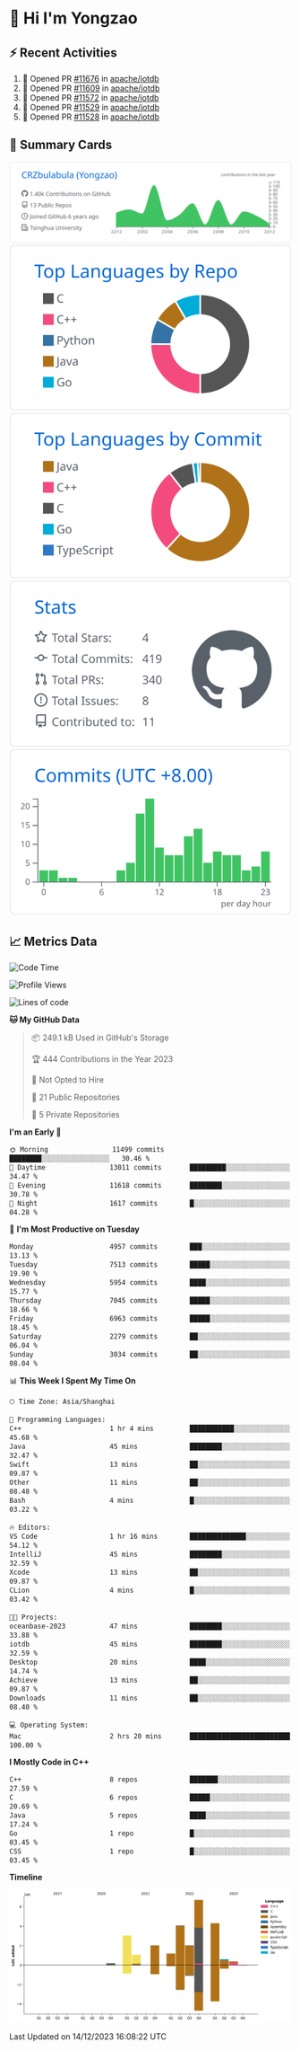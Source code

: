 # 👋 Hi I'm Yongzao

## ⚡ Recent Activities
<!--START_SECTION:activity-->
1. 💪 Opened PR [#11676](https://github.com/apache/iotdb/pull/11676) in [apache/iotdb](https://github.com/apache/iotdb)
2. 💪 Opened PR [#11609](https://github.com/apache/iotdb/pull/11609) in [apache/iotdb](https://github.com/apache/iotdb)
3. 💪 Opened PR [#11572](https://github.com/apache/iotdb/pull/11572) in [apache/iotdb](https://github.com/apache/iotdb)
4. 💪 Opened PR [#11529](https://github.com/apache/iotdb/pull/11529) in [apache/iotdb](https://github.com/apache/iotdb)
5. 💪 Opened PR [#11528](https://github.com/apache/iotdb/pull/11528) in [apache/iotdb](https://github.com/apache/iotdb)
<!--END_SECTION:activity-->

## 🎑 Summary Cards

[![](https://raw.githubusercontent.com/CRZbulabula/CRZbulabula/main/profile-summary-card-output/github/0-profile-details.svg)](https://github.com/vn7n24fzkq/github-profile-summary-cards)
[![](https://raw.githubusercontent.com/CRZbulabula/CRZbulabula/main/profile-summary-card-output/github/1-repos-per-language.svg)](https://github.com/vn7n24fzkq/github-profile-summary-cards) [![](https://raw.githubusercontent.com/CRZbulabula/CRZbulabula/main/profile-summary-card-output/github/2-most-commit-language.svg)](https://github.com/vn7n24fzkq/github-profile-summary-cards)
[![](https://raw.githubusercontent.com/CRZbulabula/CRZbulabula/main/profile-summary-card-output/github/3-stats.svg)](https://github.com/vn7n24fzkq/github-profile-summary-cards) [![](https://raw.githubusercontent.com/CRZbulabula/CRZbulabula/main/profile-summary-card-output/github/4-productive-time.svg)](https://github.com/vn7n24fzkq/github-profile-summary-cards)

## 📈 Metrics Data

<!--START_SECTION:waka-->
![Code Time](http://img.shields.io/badge/Code%20Time-517%20hrs%206%20mins-blue)

![Profile Views](http://img.shields.io/badge/Profile%20Views-0-blue)

![Lines of code](https://img.shields.io/badge/From%20Hello%20World%20I%27ve%20Written-25.4%20million%20lines%20of%20code-blue)

**🐱 My GitHub Data** 

> 📦 249.1 kB Used in GitHub's Storage 
 > 
> 🏆 444 Contributions in the Year 2023
 > 
> 🚫 Not Opted to Hire
 > 
> 📜 21 Public Repositories 
 > 
> 🔑 5 Private Repositories 
 > 
**I'm an Early 🐤** 

```text
🌞 Morning                11499 commits       ████████░░░░░░░░░░░░░░░░░   30.46 % 
🌆 Daytime                13011 commits       █████████░░░░░░░░░░░░░░░░   34.47 % 
🌃 Evening                11618 commits       ████████░░░░░░░░░░░░░░░░░   30.78 % 
🌙 Night                  1617 commits        █░░░░░░░░░░░░░░░░░░░░░░░░   04.28 % 
```
📅 **I'm Most Productive on Tuesday** 

```text
Monday                   4957 commits        ███░░░░░░░░░░░░░░░░░░░░░░   13.13 % 
Tuesday                  7513 commits        █████░░░░░░░░░░░░░░░░░░░░   19.90 % 
Wednesday                5954 commits        ████░░░░░░░░░░░░░░░░░░░░░   15.77 % 
Thursday                 7045 commits        █████░░░░░░░░░░░░░░░░░░░░   18.66 % 
Friday                   6963 commits        █████░░░░░░░░░░░░░░░░░░░░   18.45 % 
Saturday                 2279 commits        ██░░░░░░░░░░░░░░░░░░░░░░░   06.04 % 
Sunday                   3034 commits        ██░░░░░░░░░░░░░░░░░░░░░░░   08.04 % 
```


📊 **This Week I Spent My Time On** 

```text
🕑︎ Time Zone: Asia/Shanghai

💬 Programming Languages: 
C++                      1 hr 4 mins         ███████████░░░░░░░░░░░░░░   45.68 % 
Java                     45 mins             ████████░░░░░░░░░░░░░░░░░   32.47 % 
Swift                    13 mins             ██░░░░░░░░░░░░░░░░░░░░░░░   09.87 % 
Other                    11 mins             ██░░░░░░░░░░░░░░░░░░░░░░░   08.48 % 
Bash                     4 mins              █░░░░░░░░░░░░░░░░░░░░░░░░   03.22 % 

🔥 Editors: 
VS Code                  1 hr 16 mins        ██████████████░░░░░░░░░░░   54.12 % 
IntelliJ                 45 mins             ████████░░░░░░░░░░░░░░░░░   32.59 % 
Xcode                    13 mins             ██░░░░░░░░░░░░░░░░░░░░░░░   09.87 % 
CLion                    4 mins              █░░░░░░░░░░░░░░░░░░░░░░░░   03.42 % 

🐱‍💻 Projects: 
oceanbase-2023           47 mins             ████████░░░░░░░░░░░░░░░░░   33.88 % 
iotdb                    45 mins             ████████░░░░░░░░░░░░░░░░░   32.59 % 
Desktop                  20 mins             ████░░░░░░░░░░░░░░░░░░░░░   14.74 % 
Achieve                  13 mins             ██░░░░░░░░░░░░░░░░░░░░░░░   09.87 % 
Downloads                11 mins             ██░░░░░░░░░░░░░░░░░░░░░░░   08.40 % 

💻 Operating System: 
Mac                      2 hrs 20 mins       █████████████████████████   100.00 % 
```

**I Mostly Code in C++** 

```text
C++                      8 repos             ███████░░░░░░░░░░░░░░░░░░   27.59 % 
C                        6 repos             █████░░░░░░░░░░░░░░░░░░░░   20.69 % 
Java                     5 repos             ████░░░░░░░░░░░░░░░░░░░░░   17.24 % 
Go                       1 repo              █░░░░░░░░░░░░░░░░░░░░░░░░   03.45 % 
CSS                      1 repo              █░░░░░░░░░░░░░░░░░░░░░░░░   03.45 % 
```



**Timeline**

![Lines of Code chart](https://raw.githubusercontent.com/CRZbulabula/CRZbulabula/main/assets/bar_graph.png)


 Last Updated on 14/12/2023 16:08:22 UTC
<!--END_SECTION:waka-->

